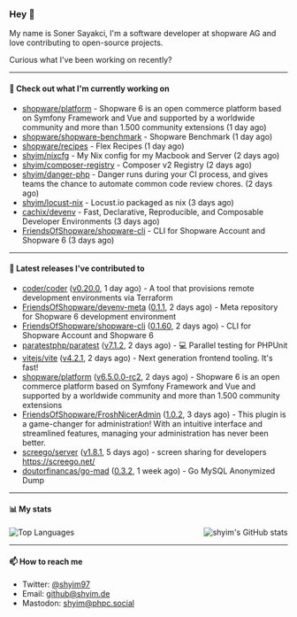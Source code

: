 ### Hey 👋

My name is Soner Sayakci, I'm a software developer at shopware AG and love contributing to open-source projects.

Curious what I've been working on recently?

---

#### 👷 Check out what I'm currently working on

- [shopware/platform](https://github.com/shopware/platform) - Shopware 6 is an open commerce platform based on Symfony Framework and Vue and supported by a worldwide community and more than 1.500 community extensions (1 day ago)
- [shopware/shopware-benchmark](https://github.com/shopware/shopware-benchmark) - Shopware Benchmark (1 day ago)
- [shopware/recipes](https://github.com/shopware/recipes) - Flex Recipes (1 day ago)
- [shyim/nixcfg](https://github.com/shyim/nixcfg) - My Nix config for my Macbook and Server (2 days ago)
- [shyim/composer-registry](https://github.com/shyim/composer-registry) - Composer v2 Registry (2 days ago)
- [shyim/danger-php](https://github.com/shyim/danger-php) - Danger runs during your CI process, and gives teams the chance to automate common code review chores. (2 days ago)
- [shyim/locust-nix](https://github.com/shyim/locust-nix) - Locust.io packaged as nix (3 days ago)
- [cachix/devenv](https://github.com/cachix/devenv) - Fast, Declarative, Reproducible, and Composable Developer Environments (3 days ago)
- [FriendsOfShopware/shopware-cli](https://github.com/FriendsOfShopware/shopware-cli) - CLI for Shopware Account and Shopware 6 (3 days ago)

---

#### 🔭 Latest releases I've contributed to

- [coder/coder](https://github.com/coder/coder) ([v0.20.0](https://github.com/coder/coder/releases/tag/v0.20.0), 1 day ago) - A tool that provisions remote development environments via Terraform
- [FriendsOfShopware/devenv-meta](https://github.com/FriendsOfShopware/devenv-meta) ([0.1.1](https://github.com/FriendsOfShopware/devenv-meta/releases/tag/0.1.1), 2 days ago) - Meta repository for Shopware 6 development environment
- [FriendsOfShopware/shopware-cli](https://github.com/FriendsOfShopware/shopware-cli) ([0.1.60](https://github.com/FriendsOfShopware/shopware-cli/releases/tag/0.1.60), 2 days ago) - CLI for Shopware Account and Shopware 6
- [paratestphp/paratest](https://github.com/paratestphp/paratest) ([v7.1.2](https://github.com/paratestphp/paratest/releases/tag/v7.1.2), 2 days ago) - :computer: Parallel testing for PHPUnit
- [vitejs/vite](https://github.com/vitejs/vite) ([v4.2.1](https://github.com/vitejs/vite/releases/tag/v4.2.1), 2 days ago) - Next generation frontend tooling. It&#39;s fast!
- [shopware/platform](https://github.com/shopware/platform) ([v6.5.0.0-rc2](https://github.com/shopware/platform/releases/tag/v6.5.0.0-rc2), 2 days ago) - Shopware 6 is an open commerce platform based on Symfony Framework and Vue and supported by a worldwide community and more than 1.500 community extensions
- [FriendsOfShopware/FroshNicerAdmin](https://github.com/FriendsOfShopware/FroshNicerAdmin) ([1.0.2](https://github.com/FriendsOfShopware/FroshNicerAdmin/releases/tag/1.0.2), 3 days ago) - This plugin is a game-changer for administration! With an intuitive interface and streamlined features, managing your administration has never been better.
- [screego/server](https://github.com/screego/server) ([v1.8.1](https://github.com/screego/server/releases/tag/v1.8.1), 5 days ago) - screen sharing for developers https://screego.net/
- [doutorfinancas/go-mad](https://github.com/doutorfinancas/go-mad) ([0.3.2](https://github.com/doutorfinancas/go-mad/releases/tag/0.3.2), 1 week ago) - Go MySQL Anonymized Dump

---

#### 📊 My stats

<img align="right" alt="shyim's GitHub stats" src="https://github-readme-stats.vercel.app/api?username=shyim&count_private=1&show_icons=true&" />

![Top Languages](https://github-readme-stats.vercel.app/api/top-langs/?username=shyim)

---

#### 📫 How to reach me

- Twitter: [@shyim97](https://twitter.com/shyim97)
- Email: [github@shyim.de](mailto://github@shyim.de)
- Mastodon: <a rel="me" href="https://phpc.social/@shyim">shyim@phpc.social</a>
